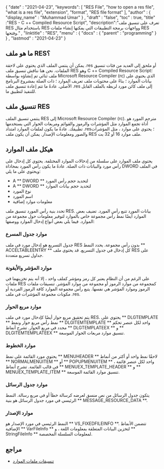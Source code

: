 {
  "date" : "2021-04-23",
  "keywords": [ "RES File", "how to open a res file", "what is a res file", "extension", "format", "RES file format" ],
  "author" : {
    "display_name" : "Muhammad Umar"
} ,
  "draft" : "false",
  "toc" : true,
  "title" :"RES - C ++ Compiled Resource Script",
  "description":"تعرف على تنسيق ملف RES باستخدام مثال RES وواجهات برمجة التطبيقات التي يمكنها إنشاء ملفات RES وفتحها." ,
  "linktitle" : "RES",
  "menu" : {
    "docs" : {
      "parent" : "programming"
}
} ,
  "lastmod" : "2021-04-23"
}

## ما هو ملف RES؟
يمكن أن ينتمي الملف الذي يحتوي على لاحقة .res أو ملحق إلى العديد من فئات تنسيق الملفات. نحن هنا نناقش تنسيق ملف RES وهو C ++ Compiled Resource Script؛ ملف ثنائي تم إنشاؤه بواسطة Microsoft Resource Compiler (rc) الذي يحتوي على بيانات الموارد ؛ بناءً على محتويات ملف تعريف الموارد ؛ ذات الصلة بمشروع البرنامج الأصلي. عادةً ما تتم إعادة تنسيق ملف .res إلى ملف كائن مورد لربطه بالملف القابل للتنفيذ لتطبيق ما.

## تنسيق ملف RES
ينتمي تنسيق الملف RES إلى Microsoft Resource Compiler (rc). مترجم المورد هو أداة تجمع الموارد مثل المؤشرات والرموز والقوائم ومربعات الحوار التي يستخدمها تطبيقك. عادةً ما يكون لملفات الموارد امتداد .res؛ يحتوي على موارد ، مثل المؤشرات والصور ومعلومات الإصدار. يمكن أن يكون ملف RES ملف موارد 16 أو 32 بت.
## هيكل ملف الموارد
يحتوي ملف الموارد على سلسلة من إدخالات الموارد المختلفة. يحتوي كل إدخال على رأس مورد والبيانات ذات الصلة. عادةً ما يكون رأس المورد بمحاذاة DWORD في الملف ويحتوي على ما يلي:

- A ** DWORD ** لتحديد حجم رأس المورد
- A ** DWORD ** لتحديد حجم بيانات الموارد
- نوع المورد
- اسم المورد
- معلومات موارد إضافية

تحدد بنية رأس المورد تنسيق ملف RES. بيانات المورد تتبع رأس المورد. تضيف بعض الموارد أيضًا نمط رأس مجموعة خاص بالموارد لتوفير معلومات حول مجموعة من الموارد. فيما يلي بعض أنواع إدخال الموارد ووصفها:

### موارد جدول المسرع
جدول التسريع هو إدخال مورد في ملف RES بدون رأس مجموعة. يحدد النمط ** ACCELTABLEENTRY ** كل إدخال في جدول التسريع. قد يحتوي ملف RES على جداول تسريع متعددة.

### موارد المؤشر والأيقونة
على الرغم من أن النظام يعتبر كل رمز ومؤشر كملف واحد ، إلا أنه يتم تخزينهما في ملفات RES كمجموعة من موارد الرموز أو مجموعة من موارد المؤشر. تنسيقات ملفات الرموز وموارد المؤشر هي نفسها. يتبع رأس مجموعة الموارد كافة الرموز الفردية أو مكونات مجموعة المؤشرات في ملف .res.

### موارد مربع الحوار
يتم تحقيق مربع حوار أيضًا كإدخال مورد في ملف RES. يحتوي على ** DLGTEMPLATE ** نمط رأس مربع حوار ونمط ** DLGITEMTEMPLATE ** واحد لكل عنصر تحكم محدد في مربع الحوار. تشرح أنماط ** DLGTEMPLATEEX ** و ** DLGITEMTEMPLATEEX ** تنسيق موارد مربعات الحوار الموسعة.

### موارد الخطوط
يحتوي مورد القائمة على نمط ** MENUHEADER ** لاحقًا نمط واحد أو أكثر من أنماط ** NORMALMENUITEM ** أو ** POPUPMENUITEM ** ، واحد لكل عنصر قائمة في قالب القائمة. تشرح أنماط ** MENUEX_TEMPLATE_HEADER ** و ** MENUEX_TEMPLATE_ITEM ** تنسيق موارد القائمة الموسعة.

### موارد جدول الرسائل
يتكون جدول الرسائل من نص منسق لعرضه كرسالة خطأ أو في مربع رسالة. النمط الرئيسي في مورد جدول الرسائل هو بنية ** MESSAGE_RESOURCE_DATA **.

### موارد الإصدار
النمط الرئيسي في مورد الإصدار هو ** VS_FIXEDFILEINFO **. تتضمن الأنماط الإضافية ** VarFileInfo ** لتخزين البيانات المتعلقة بمعلومات اللغة ، و ** StringFileInfo ** لمعلومات السلسلة المخصصة.




## مراجع

* [تنسيقات ملفات الموارد](https://docs.microsoft.com/en-us/windows/win32/menurc/resource-file-formats)
 


 



